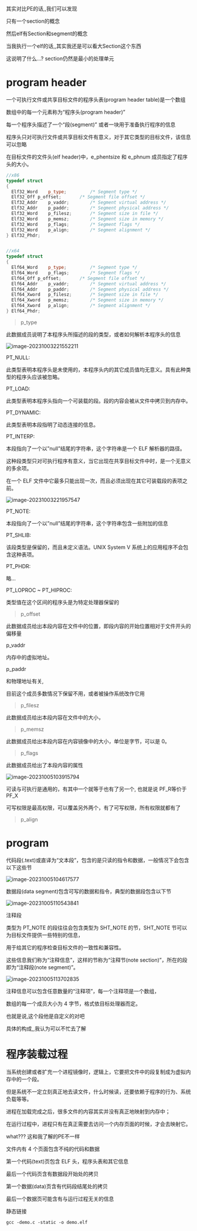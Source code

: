 

其实对比PE的话,,我们可以发现

只有一个section的概念

然后elf有Section和segment的概念

当我执行一个elf的话,,其实我还是可以看大Section这个东西

这说明了什么...? section仍然是最小的处理单元



# program header



一个可执行文件或共享目标文件的程序头表(program header table)是一个数组

数组中的每一个元素称为“程序头(program header)”

每一个程序头描述了一个“段(segment)” 或者一块用于准备执行程序的信息



程序头只对可执行文件或共享目标文件有意义，对于其它类型的目标文件，该信息可以忽略



在目标文件的文件头(elf header)中，e_phentsize 和 e_phnum 成员指定了程序头的大小。







````c++
//x86
typedef struct
{
  Elf32_Word	p_type;			/* Segment type */
  Elf32_Off	p_offset;		/* Segment file offset */
  Elf32_Addr	p_vaddr;		/* Segment virtual address */
  Elf32_Addr	p_paddr;		/* Segment physical address */
  Elf32_Word	p_filesz;		/* Segment size in file */
  Elf32_Word	p_memsz;		/* Segment size in memory */
  Elf32_Word	p_flags;		/* Segment flags */
  Elf32_Word	p_align;		/* Segment alignment */
} Elf32_Phdr;


//x64
typedef struct
{
  Elf64_Word	p_type;			/* Segment type */
  Elf64_Word	p_flags;		/* Segment flags */
  Elf64_Off	p_offset;		/* Segment file offset */
  Elf64_Addr	p_vaddr;		/* Segment virtual address */
  Elf64_Addr	p_paddr;		/* Segment physical address */
  Elf64_Xword	p_filesz;		/* Segment size in file */
  Elf64_Xword	p_memsz;		/* Segment size in memory */
  Elf64_Xword	p_align;		/* Segment alignment */
} Elf64_Phdr;
````



> p_type

此数据成员说明了本程序头所描述的段的类型，或者如何解析本程序头的信息



![image-20231003221552211](img/image-20231003221552211.png)

PT_NULL:

此类型表明本程序头是未使用的，本程序头内的其它成员值均无意义。具有此种类型的程序头应该被忽略。



PT_LOAD:

此类型表明本程序头指向一个可装载的段。段的内容会被从文件中拷贝到内存中。



PT_DYNAMIC:

此类型表明本段指明了动态连接的信息。



PT_INTERP:

本段指向了一个以”null”结尾的字符串，这个字符串是一个 ELF 解析器的路径。

这种段类型只对可执行程序有意义，当它出现在共享目标文件中时，是一个无意义的多余项。

在一个 ELF 文件中它最多只能出现一次，而且必须出现在其它可装载段的表项之前。

![image-20231003221957547](img/image-20231003221957547.png)



PT_NOTE:

本段指向了一个以”null”结尾的字符串，这个字符串包含一些附加的信息



PT_SHLIB:

该段类型是保留的，而且未定义语法。UNIX System V 系统上的应用程序不会包含这种表项。



PT_PHDR:

略...

PT_LOPROC ~ PT_HIPROC:

类型值在这个区间的程序头是为特定处理器保留的



> p_offset

此数据成员给出本段内容在文件中的位置，即段内容的开始位置相对于文件开头的偏移量

p_vaddr

内存中的虚拟地址。

p_paddr

和物理地址有关, 

目前这个成员多数情况下保留不用，或者被操作系统改作它用



> p_filesz

此数据成员给出本段内容在文件中的大小， 



> p_memsz

此数据成员给出本段内容在内容镜像中的大小，单位是字节，可以是 0。



> p_flags

此数据成员给出了本段内容的属性

![image-20231005103915794](img/image-20231005103915794.png)

可读与可执行是通用的，有其中一个就等于也有了另一个, 也就是说 PF_R等价于PF_X

可写权限是最高权限，可以覆盖另外两个，有了可写权限，所有权限就都有了



> p_align



# program



代码段(.text)或直译为“文本段”，包含的是只读的指令和数据，一般情况下会包含以下这些节

![image-20231005104617577](img/image-20231005104617577.png)



数据段(data segment)包含可写的数据和指令，典型的数据段包含以下节

![image-20231005110543841](img/image-20231005110543841.png)



注释段

类型为 PT_NOTE 的段往往会包含类型为 SHT_NOTE 的节，SHT_NOTE 节可以为目标文件提供一些特别的信息，

用于给其它的程序检查目标文件的一致性和兼容性。

这些信息我们称为“注释信息”，这样的节称为“注释节(note section)”，所在的段即为“注释段(note segment)”。





![image-20231005113702835](img/image-20231005113702835.png)

注释信息可以包含任意数量的“注释项”，每一个注释项是一个数组，

数组的每一个成员大小为 4 字节，格式依目标处理器而定。

也就是说,这个段他是自定义的对吧

具体的构成,,我认为可以不忙去了解









# 程序装载过程



当系统创建或者扩充一个进程镜像时，逻辑上，它要把文件中的段复制成为虚拟内存中的一个段。

但是系统不一定立刻真正地去读文件，什么时候读，还要依赖于程序的行为、系统负载等等。

进程在加载完成之后，很多文件的内容其实并没有真正地映射到内存中；

在运行过程中，进程只有在真正需要去访问一个内存页面的时候，才会去映射它。

what??? 这和我了解的PE不一样



文件内有 4 个页面包含不纯的代码和数据



第一个代码(text)页包含 ELF 头，程序头表和其它信息

最后一个代码页含有数据段开始处的拷贝

第一个数据(data)页含有代码段结尾处的拷贝

最后一个数据页可能含有与运行过程无关的信息





静态链接

```
gcc -demo.c -static -o demo.elf
```



